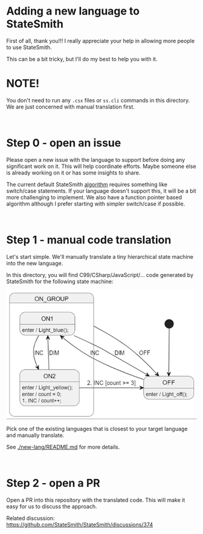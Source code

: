 # Adding a new language to StateSmith
First of all, thank you!!! I really appreciate your help in allowing more people to use StateSmith.

This can be a bit tricky, but I'll do my best to help you with it.

# NOTE!
You don't need to run any `.csx` files or `ss.cli` commands in this directory. We are just concerned with manual translation first.


<br>

# Step 0 - open an issue
Please open a new issue with the language to support before doing any significant work on it. This will help coordinate efforts. Maybe someone else is already working on it or has some insights to share.


The current default StateSmith [algorithm](https://github.com/StateSmith/StateSmith/wiki/Algorithms) requires something like switch/case statements. If your language doesn't support this, it will be a bit more challenging to implement. We also have a function pointer based algorithm although I prefer starting with simpler switch/case if possible.


<br>

# Step 1 - manual code translation
Let's start simple. We'll manually translate a tiny hierarchical state machine into the new language.

In this directory, you will find C99/CSharp/JavaScript/... code generated by StateSmith for the following state machine:

![](docs/fsm.png)

Pick one of the existing languages that is closest to your target language and manually translate.

See [./new-lang/README.md](./new-lang/README.md) for more details.


<br>

# Step 2 - open a PR
Open a PR into this repository with the translated code. This will make it easy for us to discuss the approach.


Related discussion: https://github.com/StateSmith/StateSmith/discussions/374
